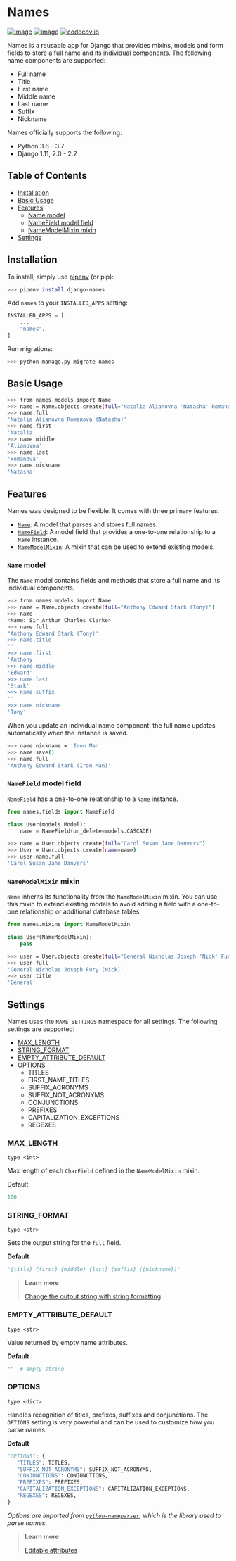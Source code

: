 # Names

[![image](https://img.shields.io/pypi/v/django-names.svg)](https://pypi.org/project/django-names/)
[![image](https://img.shields.io/pypi/pyversions/django-names.svg)](https://pypi.org/project/django-names/)
[![codecov.io](https://codecov.io/github/jcp/django-names/coverage.svg?branch=master)](https://codecov.io/github/jcp/django-names)

Names is a reusable app for Django that provides mixins, models and form fields
to store a full name and its individual components. The following name
components are supported:

- Full name
- Title
- First name
- Middle name
- Last name
- Suffix
- Nickname

Names officially supports the following:

* Python 3.6 - 3.7
* Django 1.11, 2.0 - 2.2

## Table of Contents

* [Installation](#installation)
* [Basic Usage](#basic-usage)
* [Features](#features)
  * [Name model](#name)
  * [NameField model field](#namefield)
  * [NameModelMixin mixin](#namemodelmixin)
* [Settings](#settings)


## Installation

To install, simply use [pipenv](http://pipenv.org/) (or pip):

```bash
>>> pipenv install django-names
```

Add `names` to your `INSTALLED_APPS` setting:

```python
INSTALLED_APPS = [
    ...
    "names",
]
```

Run migrations:

```bash
>>> python manage.py migrate names
```

## Basic Usage

```bash
>>> from names.models import Name
>>> name = Name.objects.create(full="Natalia Alianovna 'Natasha' Romanova")
>>> name.full
'Natalia Alianovna Romanova (Natasha)'
>>> name.first
'Natalia'
>>> name.middle
'Alianovna'
>>> name.last
'Romanova'
>>> name.nickname
'Natasha'
```

## Features

Names was designed to be flexible. It comes with three primary features:

- [`Name`](#name-model): A model that parses and stores full names.
- [`NameField`](#namefield-model-field): A model field that provides a one-to-one relationship to a `Name` instance.
- [`NameModelMixin`](#namemodelmixin-mixin): A mixin that can be used to extend existing models.

### `Name` model

The `Name` model contains fields and methods that store a full name and its
individual components.

```bash
>>> from names.models import Name
>>> name = Name.objects.create(full="Anthony Edward Stark (Tony)")
>>> name
<Name: Sir Arthur Charles Clarke>
>>> name.full
"Anthony Edward Stark (Tony)'
>>> name.title
''
>>> name.first
'Anthony'
>>> name.middle
'Edward'
>>> name.last
'Stark'
>>> name.suffix
''
>>> name.nickname
'Tony'
```

When you update an individual name component, the full name updates
automatically when the instance is saved.

```bash
>>> name.nickname = 'Iron Man'
>>> name.save()
>>> name.full
'Anthony Edward Stark (Iron Man)'
```

### `NameField` model field

`NameField` has a one-to-one relationship to a `Name` instance.

```python
from names.fields import NameField

class User(models.Model):
    name = NameField(on_delete=models.CASCADE)
```

```bash
>>> name = User.objects.create(full="Carol Susan Jane Danvers")
>>> User = User.objects.create(name=name)
>>> user.name.full
'Carol Susan Jane Danvers'
```

### `NameModelMixin` mixin

`Name` inherits its functionality from the `NameModelMixin` mixin. You can
use this mixin to extend existing models to avoid adding a field with a
one-to-one relationship or additional database tables.

```python
from names.mixins import NameModelMixin

class User(NameModelMixin):
    pass
```

```bash
>>> user = User.objects.create(full="General Nicholas Joseph 'Nick' Fury")
>>> user.full
'General Nicholas Joseph Fury (Nick)'
>>> user.title
'General'
```

## Settings

Names uses the `NAME_SETTINGS` namespace for all settings. The following settings
are supported:

* [MAX_LENGTH](#max_length)
* [STRING_FORMAT](#string_format)
* [EMPTY_ATTRIBUTE_DEFAULT](#empty_attribute_default)
* [OPTIONS](#options)
  * TITLES
  * FIRST_NAME_TITLES
  * SUFFIX_ACRONYMS
  * SUFFIX_NOT_ACRONYMS
  * CONJUNCTIONS
  * PREFIXES
  * CAPITALIZATION_EXCEPTIONS
  * REGEXES

### MAX_LENGTH

`type <int>`

Max length of each `CharField` defined in the `NameModelMixin` mixin.

Default:
```python
100
```

### STRING_FORMAT

`type <str>`

Sets the output string for the `full` field.

**Default**
```python
"{title} {first} {middle} {last} {suffix} ({nickname})"
```

> **Learn more**
>
> [Change the output string with string formatting](https://nameparser.readthedocs.io/en/latest/usage.html#change-the-output-string-with-string-formatting)

### EMPTY_ATTRIBUTE_DEFAULT

`type <str>`

Value returned by empty name attributes.

**Default**
```python
""  # empty string
```

### OPTIONS

`type <dict>`

Handles recognition of titles, prefixes, suffixes and conjunctions. The `OPTIONS` setting is
very powerful and can be used to customize how you parse names.

**Default**
```python
"OPTIONS": {
   "TITLES": TITLES,
   "SUFFIX_NOT_ACRONYMS": SUFFIX_NOT_ACRONYMS,
   "CONJUNCTIONS": CONJUNCTIONS,
   "PREFIXES": PREFIXES,
   "CAPITALIZATION_EXCEPTIONS": CAPITALIZATION_EXCEPTIONS,
   "REGEXES": REGEXES,
}
```

*Options are imported from [`python-nameparser`](https://github.com/derek73/python-nameparser), which is the library used to parse names.*

> **Learn more**
>
> [Editable attributes](https://nameparser.readthedocs.io/en/latest/customize.html#editable-attributes-of-nameparser-config-constants)
